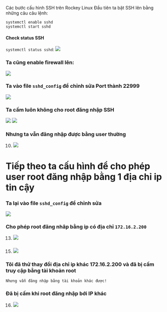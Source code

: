 Các bước cấu hình SSH trên Rockey Linux
Đầu tiên ta bật  SSH lên bằng những câu câu lệnh:
```
systemctl enable sshd
systemctl start sshd
```
#### Check status SSH
`systemctl status sshd`:
![](https://img001.prntscr.com/file/img001/FsN4VQUYR7Wu5ftiyy-iHw.png)

### Ta cũng enable firewall lên:
![](https://img001.prntscr.com/file/img001/4B1XT7fkRECobVbsuM3K8w.png)
### Ta vào file `sshd_config` để chỉnh sửa Port thành 22999
![](https://img001.prntscr.com/file/img001/bb5Fl8EpTr-PcxZqzCm7Zw.png)
### Ta cấm luôn không cho root đăng nhập SSH
![](https://img001.prntscr.com/file/img001/lh2DdO9jQMC811167MkOmQ.png)
![](https://img001.prntscr.com/file/img001/RG42rs-zSGGxAd7cc2JGlw.png)

### Nhưng ta vẫn đăng nhập được bằng user thường


10.	![](https://img001.prntscr.com/file/img001/YytNK63pTBSfTlZYiqh8PA.png)
# Tiếp theo ta cấu hình để cho phép user root đăng nhập bằng 1 địa chỉ ip tin cậy 
### Ta lại vào file `sshd_config` để chỉnh sửa 

![](https://img001.prntscr.com/file/img001/-wQ4ZkL1SN-w8-qhbP2Ywg.png)
### Cho phép root đăng nhâp bằng ip có địa chỉ `172.16.2.200`
13.	![](https://img001.prntscr.com/file/img001/DkoGrawdQNO3W4SycL2rxQ.png)
### 
15.	![](https://img001.prntscr.com/file/img001/NJxn8FsrQ0CfVyzNBtAIEg.png)
###	Tôi đã thử thay đổi địa chỉ ip khác 172.16.2.200 và đã bị cấm truy cập bằng tài khoản root
	Nhưng vẫn đăng nhập bằng tài khoản khác được!
### Đã bị cấm khi root đăng nhập bới IP khác
16.	![](https://img001.prntscr.com/file/img001/TUNY_jTGRnO4ZlynAPDQUQ.png)

